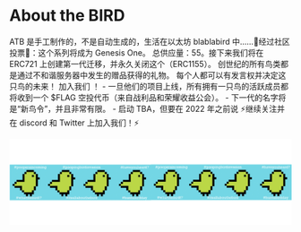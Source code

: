 # About the BIRD

ATB 是手工制作的，不是自动生成的，生活在以太坊 blablabird 中......🛑经过社区投票🛑：这个系列将成为 Genesis One。 总供应量：55。接下来我们将在 ERC721 上创建第一代迁移，并永久关闭这个（ERC1155）。 创世纪的所有鸟类都是通过不和谐服务器中发生的赠品获得的礼物。 每个人都可以有发言权并决定这只鸟的未来！ 加入我们 ！ - 一旦他们的项目上线，所有拥有一只鸟的活跃成员都将收到一个 $FLAG 空投代币（来自战利品和荣耀收益公会）。 - 下一代的名字将是“新鸟令”，并且非常有限。 - 启动 TBA，但要在 2022 年之前说 ⚡️继续关注并在 discord 和 Twitter 上加入我们！⚡️

![unnamed](unnamed.png)

